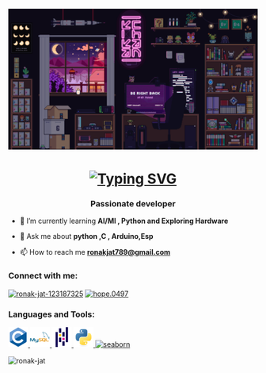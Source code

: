 ![MasterHead](https://github.com/ronak-jat/Ronak-Jat/blob/main/_Pixie_%20Stream%20Graphics.gif)

<h1 align="center">
<a href="https://git.io/typing-svg"><img src="https://readme-typing-svg.demolab.com?font=Pacifico&pause=1000&color=14d7e1&center=true&random=false&width=435&lines=Hi%2C+I+am+Ronak+Jat" alt="Typing SVG" /></a>
  </h1>
<h3 align="center">Passionate developer</h3>

- 🌱 I’m currently learning **AI/Ml , Python and Exploring Hardware**

- 💬 Ask me about **python ,C , Arduino,Esp**

- 📫 How to reach me **ronakjat789@gmail.com**

<h3 align="left">Connect with me:</h3>
<p align="left">
<a href="https://linkedin.com/in/ronak-jat-123187325" target="blank"><img align="center" src="https://raw.githubusercontent.com/rahuldkjain/github-profile-readme-generator/master/src/images/icons/Social/linked-in-alt.svg" alt="ronak-jat-123187325" height="30" width="40" /></a>
<a href="https://instagram.com/hope.0497" target="blank"><img align="center" src="https://raw.githubusercontent.com/rahuldkjain/github-profile-readme-generator/master/src/images/icons/Social/instagram.svg" alt="hope.0497" height="30" width="40" /></a>
</p>

<h3 align="left">Languages and Tools:</h3>
<p align="left"> <a href="https://www.cprogramming.com/" target="_blank" rel="noreferrer"> <img src="https://raw.githubusercontent.com/devicons/devicon/master/icons/c/c-original.svg" alt="c" width="40" height="40"/> </a> <a href="https://www.mysql.com/" target="_blank" rel="noreferrer"> <img src="https://raw.githubusercontent.com/devicons/devicon/master/icons/mysql/mysql-original-wordmark.svg" alt="mysql" width="40" height="40"/> </a> <a href="https://pandas.pydata.org/" target="_blank" rel="noreferrer"> <img src="https://raw.githubusercontent.com/devicons/devicon/2ae2a900d2f041da66e950e4d48052658d850630/icons/pandas/pandas-original.svg" alt="pandas" width="40" height="40"/> </a> <a href="https://www.python.org" target="_blank" rel="noreferrer"> <img src="https://raw.githubusercontent.com/devicons/devicon/master/icons/python/python-original.svg" alt="python" width="40" height="40"/> </a> <a href="https://seaborn.pydata.org/" target="_blank" rel="noreferrer"> <img src="https://seaborn.pydata.org/_images/logo-mark-lightbg.svg" alt="seaborn" width="40" height="40"/> </a> </p>

<p><img align="center" src="https://github-readme-stats.vercel.app/api/top-langs?username=ronak-jat&show_icons=true&locale=en&layout=compact" alt="ronak-jat" /></p>
